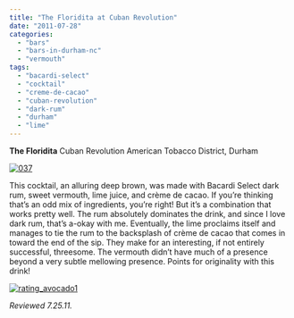 ```yaml
---
title: "The Floridita at Cuban Revolution"
date: "2011-07-28"
categories: 
  - "bars"
  - "bars-in-durham-nc"
  - "vermouth"
tags: 
  - "bacardi-select"
  - "cocktail"
  - "creme-de-cacao"
  - "cuban-revolution"
  - "dark-rum"
  - "durham"
  - "lime"
---
```


**The Floridita** Cuban Revolution American Tobacco District, Durham

[![](http://s3.amazonaws.com/thegourmez-wpmedia/2011/07/037-768x1024.jpg "037")](http://s3.amazonaws.com/thegourmez-wpmedia/2011/07/037.jpg)

This cocktail, an alluring deep brown, was made with Bacardi Select dark rum, sweet vermouth, lime juice, and crème de cacao. If you’re thinking that’s an odd mix of ingredients, you’re right! But it’s a combination that works pretty well. The rum absolutely dominates the drink, and since I love dark rum, that’s a-okay with me. Eventually, the lime proclaims itself and manages to tie the rum to the backsplash of crème de cacao that comes in toward the end of the sip. They make for an interesting, if not entirely successful, threesome. The vermouth didn’t have much of a presence beyond a very subtle mellowing presence. Points for originality with this drink!

[![](http://s3.amazonaws.com/thegourmez-wpmedia/2009/02/rating_avocado1.gif "rating_avocado1")](http://s3.amazonaws.com/thegourmez-wpmedia/2009/02/rating_avocado1.gif)

_Reviewed 7.25.11._
